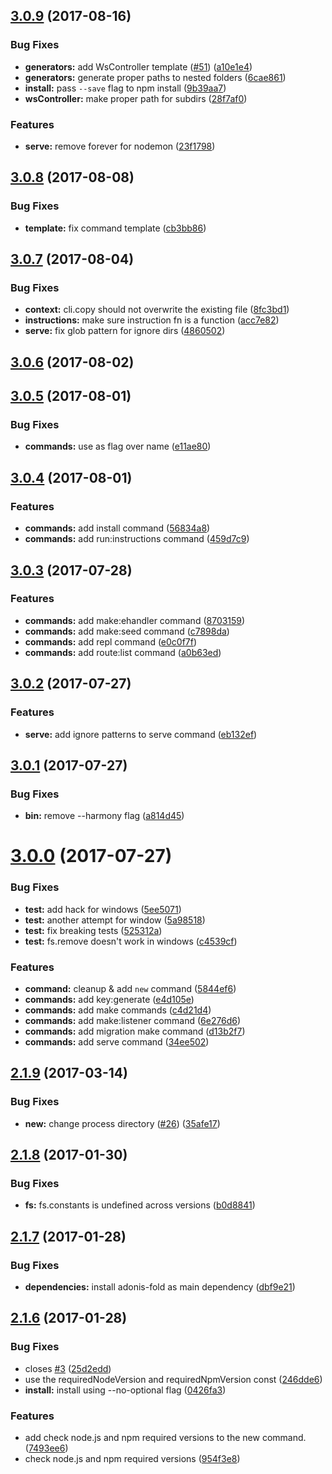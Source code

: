 <a name="3.0.9"></a>
## [3.0.9](https://github.com/adonisjs/adonis-cli/compare/v3.0.8...v3.0.9) (2017-08-16)


### Bug Fixes

* **generators:** add WsController template ([#51](https://github.com/adonisjs/adonis-cli/issues/51)) ([a10e1e4](https://github.com/adonisjs/adonis-cli/commit/a10e1e4))
* **generators:** generate proper paths to nested folders ([6cae861](https://github.com/adonisjs/adonis-cli/commit/6cae861))
* **install:** pass `--save` flag to npm install ([9b39aa7](https://github.com/adonisjs/adonis-cli/commit/9b39aa7))
* **wsController:** make proper path for subdirs ([28f7af0](https://github.com/adonisjs/adonis-cli/commit/28f7af0))


### Features

* **serve:** remove forever for nodemon ([23f1798](https://github.com/adonisjs/adonis-cli/commit/23f1798))



<a name="3.0.8"></a>
## [3.0.8](https://github.com/adonisjs/adonis-cli/compare/v3.0.7...v3.0.8) (2017-08-08)


### Bug Fixes

* **template:** fix command template ([cb3bb86](https://github.com/adonisjs/adonis-cli/commit/cb3bb86))



<a name="3.0.7"></a>
## [3.0.7](https://github.com/adonisjs/adonis-cli/compare/v3.0.6...v3.0.7) (2017-08-04)


### Bug Fixes

* **context:** cli.copy should not overwrite the existing file ([8fc3bd1](https://github.com/adonisjs/adonis-cli/commit/8fc3bd1))
* **instructions:** make sure instruction fn is a function ([acc7e82](https://github.com/adonisjs/adonis-cli/commit/acc7e82))
* **serve:** fix glob pattern for ignore dirs ([4860502](https://github.com/adonisjs/adonis-cli/commit/4860502))



<a name="3.0.6"></a>
## [3.0.6](https://github.com/adonisjs/adonis-cli/compare/v3.0.5...v3.0.6) (2017-08-02)



<a name="3.0.5"></a>
## [3.0.5](https://github.com/adonisjs/adonis-cli/compare/v3.0.4...v3.0.5) (2017-08-01)


### Bug Fixes

* **commands:** use as flag over name ([e11ae80](https://github.com/adonisjs/adonis-cli/commit/e11ae80))



<a name="3.0.4"></a>
## [3.0.4](https://github.com/adonisjs/adonis-cli/compare/v3.0.3...v3.0.4) (2017-08-01)


### Features

* **commands:** add install command ([56834a8](https://github.com/adonisjs/adonis-cli/commit/56834a8))
* **commands:** add run:instructions command ([459d7c9](https://github.com/adonisjs/adonis-cli/commit/459d7c9))



<a name="3.0.3"></a>
## [3.0.3](https://github.com/adonisjs/adonis-cli/compare/v3.0.2...v3.0.3) (2017-07-28)


### Features

* **commands:** add make:ehandler command ([8703159](https://github.com/adonisjs/adonis-cli/commit/8703159))
* **commands:** add make:seed command ([c7898da](https://github.com/adonisjs/adonis-cli/commit/c7898da))
* **commands:** add repl command ([e0c0f7f](https://github.com/adonisjs/adonis-cli/commit/e0c0f7f))
* **commands:** add route:list command ([a0b63ed](https://github.com/adonisjs/adonis-cli/commit/a0b63ed))



<a name="3.0.2"></a>
## [3.0.2](https://github.com/adonisjs/adonis-cli/compare/v3.0.1...v3.0.2) (2017-07-27)


### Features

* **serve:** add ignore patterns to serve command ([eb132ef](https://github.com/adonisjs/adonis-cli/commit/eb132ef))



<a name="3.0.1"></a>
## [3.0.1](https://github.com/adonisjs/adonis-cli/compare/v3.0.0...v3.0.1) (2017-07-27)


### Bug Fixes

* **bin:** remove --harmony flag ([a814d45](https://github.com/adonisjs/adonis-cli/commit/a814d45))



<a name="3.0.0"></a>
# [3.0.0](https://github.com/adonisjs/adonis-cli/compare/v2.1.9...v3.0.0) (2017-07-27)


### Bug Fixes

* **test:** add hack for windows ([5ee5071](https://github.com/adonisjs/adonis-cli/commit/5ee5071))
* **test:** another attempt for window ([5a98518](https://github.com/adonisjs/adonis-cli/commit/5a98518))
* **test:** fix breaking tests ([525312a](https://github.com/adonisjs/adonis-cli/commit/525312a))
* **test:** fs.remove doesn't work in windows ([c4539cf](https://github.com/adonisjs/adonis-cli/commit/c4539cf))


### Features

* **command:** cleanup & add `new` command ([5844ef6](https://github.com/adonisjs/adonis-cli/commit/5844ef6))
* **commands:** add key:generate ([e4d105e](https://github.com/adonisjs/adonis-cli/commit/e4d105e))
* **commands:** add make commands ([c4d21d4](https://github.com/adonisjs/adonis-cli/commit/c4d21d4))
* **commands:** add make:listener command ([6e276d6](https://github.com/adonisjs/adonis-cli/commit/6e276d6))
* **commands:** add migration make command ([d13b2f7](https://github.com/adonisjs/adonis-cli/commit/d13b2f7))
* **commands:** add serve command ([34ee502](https://github.com/adonisjs/adonis-cli/commit/34ee502))



<a name="2.1.9"></a>
## [2.1.9](https://github.com/adonisjs/adonis-cli/compare/v2.1.8...v2.1.9) (2017-03-14)


### Bug Fixes

* **new:** change process directory ([#26](https://github.com/adonisjs/adonis-cli/issues/26)) ([35afe17](https://github.com/adonisjs/adonis-cli/commit/35afe17))



<a name="2.1.8"></a>
## [2.1.8](https://github.com/adonisjs/adonis-cli/compare/v2.1.7...v2.1.8) (2017-01-30)


### Bug Fixes

* **fs:** fs.constants is undefined across versions ([b0d8841](https://github.com/adonisjs/adonis-cli/commit/b0d8841))



<a name="2.1.7"></a>
## [2.1.7](https://github.com/adonisjs/adonis-cli/compare/v2.1.6...v2.1.7) (2017-01-28)


### Bug Fixes

* **dependencies:** install adonis-fold as main dependency ([dbf9e21](https://github.com/adonisjs/adonis-cli/commit/dbf9e21))



<a name="2.1.6"></a>
## [2.1.6](https://github.com/adonisjs/adonis-cli/compare/v2.1.5...v2.1.6) (2017-01-28)


### Bug Fixes

* closes [#3](https://github.com/adonisjs/adonis-cli/issues/3) ([25d2edd](https://github.com/adonisjs/adonis-cli/commit/25d2edd))
* use the requiredNodeVersion and requiredNpmVersion const ([246dde6](https://github.com/adonisjs/adonis-cli/commit/246dde6))
* **install:** install using --no-optional flag ([0426fa3](https://github.com/adonisjs/adonis-cli/commit/0426fa3))


### Features

* add check node.js and npm required versions to the new command. ([7493ee6](https://github.com/adonisjs/adonis-cli/commit/7493ee6))
* check node.js and npm required versions ([954f3e8](https://github.com/adonisjs/adonis-cli/commit/954f3e8))
